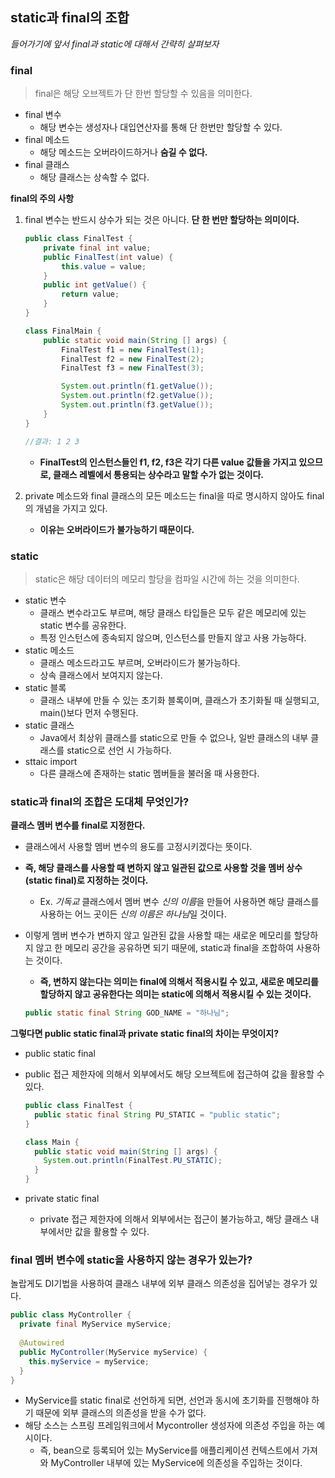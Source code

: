 ## static과 final의 조합

*들어가기에 앞서 final과 static에 대해서 간략히 살펴보자*

### **final**

> final은 해당 오브젝트가 단 한번 할당할 수 있음을 의미한다.

- final 변수
  - 해당 변수는 생성자나 대입연산자를 통해 단 한번만 할당할 수 있다. 
- final 메소드
  - 해당 메소드는 오버라이드하거나 **숨길 수 없다.**
- final 클래스
  - 해당 클래스는 상속할 수 없다.



**final의 주의 사항**

1. final 변수는 반드시 상수가 되는 것은 아니다. **단 한 번만 할당하는 의미이다.**

   ~~~java
   public class FinalTest {
       private final int value;
       public FinalTest(int value) {
           this.value = value;
       }
       public int getValue() {
           return value;
       }
   }
   
   class FinalMain {
       public static void main(String [] args) {
           FinalTest f1 = new FinalTest(1);
           FinalTest f2 = new FinalTest(2);
           FinalTest f3 = new FinalTest(3);
   
           System.out.println(f1.getValue());
           System.out.println(f2.getValue());
           System.out.println(f3.getValue());
       }
   }
   
   //결과: 1 2 3
   ~~~

   - **FinalTest의 인스턴스들인 f1, f2, f3은 각기 다른 value 값들을 가지고 있으므로, 클래스 레벨에서 통용되는 상수라고 말할 수가 없는 것이다.**

2. private 메소드와 final 클래스의 모든 메소드는 final을 따로 명시하지 않아도 final의 개념을 가지고 있다.

   - **이유는 오버라이드가 불가능하기 때문이다.**



### static

> static은 해당 데이터의 메모리 할당을 컴파일 시간에 하는 것을 의미한다.

- static 변수
  - 클래스 변수라고도 부르며, 해당 클래스 타입들은 모두 같은 메모리에 있는 static 변수를 공유한다.
  - 특정 인스턴스에 종속되지 않으며, 인스턴스를 만들지 않고 사용 가능하다.
- static 메소드
  - 클래스 메소드라고도 부르며, 오버라이드가 불가능하다.
  - 상속 클래스에서 보여지지 않는다.
- static 블록
  - 클래스 내부에 만들 수 있는 초기화 블록이며, 클래스가 초기화될 때 실행되고, main()보다 먼저 수행된다.
- static 클래스
  - Java에서 최상위 클래스를 static으로 만들 수 없으나, 일반 클래스의 내부 클래스를 static으로 선언 시 가능하다.
- sttaic import
  - 다른 클래스에 존재하는 static 멤버들을 불러올 때 사용한다.



### static과 final의 조합은 도대체 무엇인가?

**클래스 멤버 변수를 final로 지정한다.**

- 클래스에서 사용할 멤버 변수의 용도를 고정시키겠다는 뜻이다.

- **즉, 해당 클래스를 사용할 때 변하지 않고 일관된 값으로 사용할 것을 멤버 상수(static final)로 지정하는 것이다.**

  - Ex. *기독교* 클래스에서 멤버 변수 *신의 이름*을 만들어 사용하면 해당 클래스를 사용하는 어느 곳이든 *신의 이름은 하나님*일 것이다.

- 이렇게 멤버 변수가 변하지 않고 일관된 값을 사용할 때는 새로운 메모리를 할당하지 않고 한 메모리 공간을 공유하면 되기 때문에, static과 final을 조합하여 사용하는 것이다.

  - **즉, 변하지 않는다는 의미는 final에 의해서 적용시킬 수 있고, 새로운 메모리를 할당하지 않고 공유한다는 의미는 static에 의해서 적용시킬 수 있는 것이다.**

  ~~~java
  public static final String GOD_NAME = "하나님";
  ~~~



**그렇다면 public static final과 private static final의 차이는 무엇이지?**

-  public static final

  - public 접근 제한자에 의해서 외부에서도 해당 오브젝트에 접근하여 값을 활용할 수 있다.

    ~~~java
    public class FinalTest {
      public static final String PU_STATIC = "public static";
    }
    
    class Main {
      public static void main(String [] args) {
        System.out.println(FinalTest.PU_STATIC);
      }
    }
    ~~~

- private static final

  - private  접근 제한자에 의해서 외부에서는 접근이 불가능하고, 해당 클래스 내부에서만 값을 활용할 수 있다.



### final 멤버 변수에 static을 사용하지 않는 경우가 있는가?

놀랍게도 DI기법을 사용하여 클래스 내부에 외부 클래스 의존성을 집어넣는 경우가 있다.

~~~java
public class MyController {
  private final MyService myService;
  
  @Autowired
  public MyController(MyService myService) {
    this.myService = myService;
  }
}
~~~

- MyService를 static final로 선언하게 되면, 선언과 동시에 초기화를 진행해야 하기 때문에 외부 클래스의 의존성을 받을 수가 없다.
- 해당 소스는 스프링 프레임워크에서 Mycontroller 생성자에 의존성 주입을 하는 예시이다.
  - 즉, bean으로 등록되어 있는 MyService를 애플리케이션 컨텍스트에서 가져와 MyController 내부에 있는 MyService에 의존성을 주입하는 것이다.